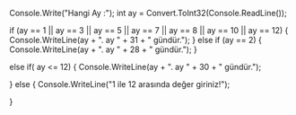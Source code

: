 
Console.Write("Hangi Ay :");
int ay = Convert.ToInt32(Console.ReadLine());

if (ay == 1 || ay == 3 || ay == 5 || ay == 7 || ay == 8 || ay == 10 || ay == 12)
{
    Console.WriteLine(ay + ". ay " + 31 + " gündür.");
}
else if (ay == 2)
{
    Console.WriteLine(ay + ". ay " + 28 + " gündür.");
}

else if( ay <= 12)
{
    Console.WriteLine(ay + ". ay " + 30 + " gündür.");

}
else
{
    Console.WriteLine("1 ile 12 arasında değer giriniz!");

}
